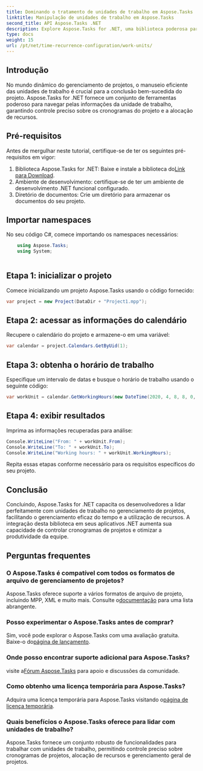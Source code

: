 ```yaml
---
title: Dominando o tratamento de unidades de trabalho em Aspose.Tasks
linktitle: Manipulação de unidades de trabalho em Aspose.Tasks
second_title: API Aspose.Tasks .NET
description: Explore Aspose.Tasks for .NET, uma biblioteca poderosa para gerenciamento eficiente de projetos. Lide com unidades de trabalho com precisão para otimizar a utilização de recursos.
type: docs
weight: 15
url: /pt/net/time-recurrence-configuration/work-units/
---
```

## Introdução
No mundo dinâmico do gerenciamento de projetos, o manuseio eficiente das unidades de trabalho é crucial para a conclusão bem-sucedida do projeto. Aspose.Tasks for .NET fornece um conjunto de ferramentas poderoso para navegar pelas informações da unidade de trabalho, garantindo controle preciso sobre os cronogramas do projeto e a alocação de recursos.
## Pré-requisitos
Antes de mergulhar neste tutorial, certifique-se de ter os seguintes pré-requisitos em vigor:
1.  Biblioteca Aspose.Tasks for .NET: Baixe e instale a biblioteca do[Link para Download](https://releases.aspose.com/tasks/net/).
2. Ambiente de desenvolvimento: certifique-se de ter um ambiente de desenvolvimento .NET funcional configurado.
3. Diretório de documentos: Crie um diretório para armazenar os documentos do seu projeto.
## Importar namespaces
No seu código C#, comece importando os namespaces necessários:
```csharp
    using Aspose.Tasks;
    using System;
    
```
## Etapa 1: inicializar o projeto
Comece inicializando um projeto Aspose.Tasks usando o código fornecido:
```csharp
var project = new Project(DataDir + "Project1.mpp");
```
## Etapa 2: acessar as informações do calendário
Recupere o calendário do projeto e armazene-o em uma variável:
```csharp
var calendar = project.Calendars.GetByUid(1);
```
## Etapa 3: obtenha o horário de trabalho
Especifique um intervalo de datas e busque o horário de trabalho usando o seguinte código:
```csharp
var workUnit = calendar.GetWorkingHours(new DateTime(2020, 4, 8, 8, 0, 0), new DateTime(2020, 4, 9, 17, 0, 0));
```
## Etapa 4: exibir resultados
Imprima as informações recuperadas para análise:
```csharp
Console.WriteLine("From: " + workUnit.From);
Console.WriteLine("To: " + workUnit.To);
Console.WriteLine("Working hours: " + workUnit.WorkingHours);
```
Repita essas etapas conforme necessário para os requisitos específicos do seu projeto.
## Conclusão
Concluindo, Aspose.Tasks for .NET capacita os desenvolvedores a lidar perfeitamente com unidades de trabalho no gerenciamento de projetos, facilitando o gerenciamento eficaz do tempo e a utilização de recursos. A integração desta biblioteca em seus aplicativos .NET aumenta sua capacidade de controlar cronogramas de projetos e otimizar a produtividade da equipe.
## Perguntas frequentes
### O Aspose.Tasks é compatível com todos os formatos de arquivo de gerenciamento de projetos?
 Aspose.Tasks oferece suporte a vários formatos de arquivo de projeto, incluindo MPP, XML e muito mais. Consulte o[documentação](https://reference.aspose.com/tasks/net/) para uma lista abrangente.
### Posso experimentar o Aspose.Tasks antes de comprar?
Sim, você pode explorar o Aspose.Tasks com uma avaliação gratuita. Baixe-o do[página de lançamento](https://releases.aspose.com/).
### Onde posso encontrar suporte adicional para Aspose.Tasks?
 visite a[Fórum Aspose.Tasks](https://forum.aspose.com/c/tasks/15) para apoio e discussões da comunidade.
### Como obtenho uma licença temporária para Aspose.Tasks?
 Adquira uma licença temporária para Aspose.Tasks visitando o[página de licença temporária](https://purchase.aspose.com/temporary-license/).
### Quais benefícios o Aspose.Tasks oferece para lidar com unidades de trabalho?
Aspose.Tasks fornece um conjunto robusto de funcionalidades para trabalhar com unidades de trabalho, permitindo controle preciso sobre cronogramas de projetos, alocação de recursos e gerenciamento geral de projetos.